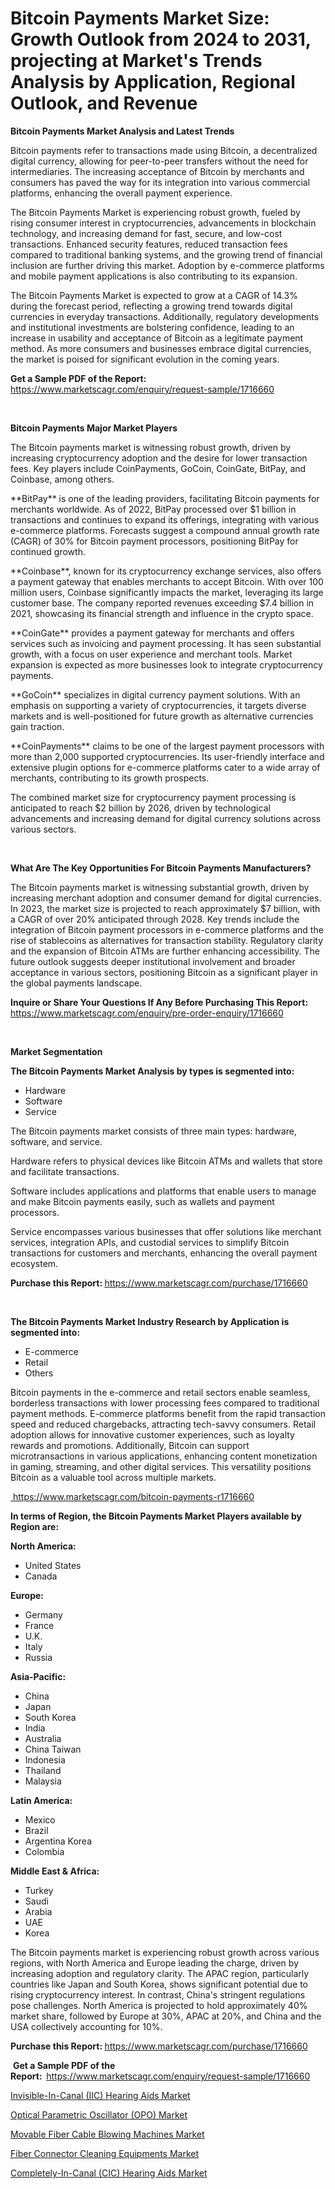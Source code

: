 <p><h1>Bitcoin Payments Market Size: Growth Outlook from 2024 to 2031, projecting at Market's Trends Analysis by Application, Regional Outlook, and Revenue</h1></p><p><strong>Bitcoin Payments Market Analysis and Latest Trends</strong></p>
<p><p>Bitcoin payments refer to transactions made using Bitcoin, a decentralized digital currency, allowing for peer-to-peer transfers without the need for intermediaries. The increasing acceptance of Bitcoin by merchants and consumers has paved the way for its integration into various commercial platforms, enhancing the overall payment experience.</p><p>The Bitcoin Payments Market is experiencing robust growth, fueled by rising consumer interest in cryptocurrencies, advancements in blockchain technology, and increasing demand for fast, secure, and low-cost transactions. Enhanced security features, reduced transaction fees compared to traditional banking systems, and the growing trend of financial inclusion are further driving this market. Adoption by e-commerce platforms and mobile payment applications is also contributing to its expansion.</p><p>The Bitcoin Payments Market is expected to grow at a CAGR of 14.3% during the forecast period, reflecting a growing trend towards digital currencies in everyday transactions. Additionally, regulatory developments and institutional investments are bolstering confidence, leading to an increase in usability and acceptance of Bitcoin as a legitimate payment method. As more consumers and businesses embrace digital currencies, the market is poised for significant evolution in the coming years.</p></p>
<p><strong>Get a Sample PDF of the Report:&nbsp;</strong> <a href="https://www.marketscagr.com/enquiry/request-sample/1716660?utm_campaign=1546&utm_medium=2&utm_source=Github&utm_content=ia&utm_term=10102024&utm_id=bitcoin-payments">https://www.marketscagr.com/enquiry/request-sample/1716660</a></p>
<p>&nbsp;</p>
<p><strong>Bitcoin Payments Major Market Players</strong></p>
<p><p>The Bitcoin payments market is witnessing robust growth, driven by increasing cryptocurrency adoption and the desire for lower transaction fees. Key players include CoinPayments, GoCoin, CoinGate, BitPay, and Coinbase, among others.</p><p>**BitPay** is one of the leading providers, facilitating Bitcoin payments for merchants worldwide. As of 2022, BitPay processed over $1 billion in transactions and continues to expand its offerings, integrating with various e-commerce platforms. Forecasts suggest a compound annual growth rate (CAGR) of 30% for Bitcoin payment processors, positioning BitPay for continued growth.</p><p>**Coinbase**, known for its cryptocurrency exchange services, also offers a payment gateway that enables merchants to accept Bitcoin. With over 100 million users, Coinbase significantly impacts the market, leveraging its large customer base. The company reported revenues exceeding $7.4 billion in 2021, showcasing its financial strength and influence in the crypto space.</p><p>**CoinGate** provides a payment gateway for merchants and offers services such as invoicing and payment processing. It has seen substantial growth, with a focus on user experience and merchant tools. Market expansion is expected as more businesses look to integrate cryptocurrency payments.</p><p>**GoCoin** specializes in digital currency payment solutions. With an emphasis on supporting a variety of cryptocurrencies, it targets diverse markets and is well-positioned for future growth as alternative currencies gain traction.</p><p>**CoinPayments** claims to be one of the largest payment processors with more than 2,000 supported cryptocurrencies. Its user-friendly interface and extensive plugin options for e-commerce platforms cater to a wide array of merchants, contributing to its growth prospects.</p><p>The combined market size for cryptocurrency payment processing is anticipated to reach $2 billion by 2026, driven by technological advancements and increasing demand for digital currency solutions across various sectors.</p></p>
<p>&nbsp;</p>
<p><strong>What Are The Key Opportunities For Bitcoin Payments Manufacturers?</strong></p>
<p><p>The Bitcoin payments market is witnessing substantial growth, driven by increasing merchant adoption and consumer demand for digital currencies. In 2023, the market size is projected to reach approximately $7 billion, with a CAGR of over 20% anticipated through 2028. Key trends include the integration of Bitcoin payment processors in e-commerce platforms and the rise of stablecoins as alternatives for transaction stability. Regulatory clarity and the expansion of Bitcoin ATMs are further enhancing accessibility. The future outlook suggests deeper institutional involvement and broader acceptance in various sectors, positioning Bitcoin as a significant player in the global payments landscape.</p></p>
<p><strong>Inquire or Share Your Questions If Any Before Purchasing This Report:</strong> <a href="https://www.marketscagr.com/enquiry/pre-order-enquiry/1716660?utm_campaign=1546&utm_medium=2&utm_source=Github&utm_content=ia&utm_term=10102024&utm_id=bitcoin-payments">https://www.marketscagr.com/enquiry/pre-order-enquiry/1716660</a></p>
<p>&nbsp;</p>
<p><strong>Market Segmentation</strong></p>
<p><strong>The Bitcoin Payments Market Analysis by types is segmented into:</strong></p>
<p><ul><li>Hardware</li><li>Software</li><li>Service</li></ul></p>
<p><p>The Bitcoin payments market consists of three main types: hardware, software, and service. </p><p>Hardware refers to physical devices like Bitcoin ATMs and wallets that store and facilitate transactions. </p><p>Software includes applications and platforms that enable users to manage and make Bitcoin payments easily, such as wallets and payment processors. </p><p>Service encompasses various businesses that offer solutions like merchant services, integration APIs, and custodial services to simplify Bitcoin transactions for customers and merchants, enhancing the overall payment ecosystem.</p></p>
<p><strong>Purchase this Report:&nbsp;</strong><a href="https://www.marketscagr.com/purchase/1716660?utm_campaign=1546&utm_medium=2&utm_source=Github&utm_content=ia&utm_term=10102024&utm_id=bitcoin-payments">https://www.marketscagr.com/purchase/1716660</a></p>
<p>&nbsp;</p>
<p><strong>The Bitcoin Payments Market Industry Research by Application is segmented into:</strong></p>
<p><ul><li>E-commerce</li><li>Retail</li><li>Others</li></ul></p>
<p><p>Bitcoin payments in the e-commerce and retail sectors enable seamless, borderless transactions with lower processing fees compared to traditional payment methods. E-commerce platforms benefit from the rapid transaction speed and reduced chargebacks, attracting tech-savvy consumers. Retail adoption allows for innovative customer experiences, such as loyalty rewards and promotions. Additionally, Bitcoin can support microtransactions in various applications, enhancing content monetization in gaming, streaming, and other digital services. This versatility positions Bitcoin as a valuable tool across multiple markets.</p></p>
<p><a href="https://www.marketscagr.com/bitcoin-payments-r1716660?utm_campaign=1546&utm_medium=2&utm_source=Github&utm_content=ia&utm_term=10102024&utm_id=bitcoin-payments">&nbsp;https://www.marketscagr.com/bitcoin-payments-r1716660</a></p>
<p><strong>In terms of Region, the Bitcoin Payments Market Players available by Region are:</strong></p>
<p>
    <p> <strong> North America: </strong>
        <ul>
            <li>United States</li>
            <li>Canada</li>
        </ul>
        </p> 
    <p> <strong> Europe: </strong>
        <ul>
            <li>Germany</li>
            <li>France</li>
            <li>U.K.</li>
            <li>Italy</li>
            <li>Russia</li>
        </ul>
        </p> 
    <p> <strong> Asia-Pacific: </strong>
        <ul>
            <li>China</li>
            <li>Japan</li>
            <li>South Korea</li>
            <li>India</li>
            <li>Australia</li>
            <li>China Taiwan</li>
            <li>Indonesia</li>
            <li>Thailand</li>
            <li>Malaysia</li>
        </ul>
        </p> 
    <p> <strong> Latin America: </strong>
        <ul>
            <li>Mexico</li>
            <li>Brazil</li>
            <li>Argentina Korea</li>
            <li>Colombia</li>
        </ul>
        </p> 
    <p> <strong> Middle East & Africa: </strong>
        <ul>
            <li>Turkey</li>
            <li>Saudi</li>
            <li>Arabia</li>
            <li>UAE</li>
            <li>Korea</li>
        </ul>
    </p>
    </p>
<p><p>The Bitcoin payments market is experiencing robust growth across various regions, with North America and Europe leading the charge, driven by increasing adoption and regulatory clarity. The APAC region, particularly countries like Japan and South Korea, shows significant potential due to rising cryptocurrency interest. In contrast, China's stringent regulations pose challenges. North America is projected to hold approximately 40% market share, followed by Europe at 30%, APAC at 20%, and China and the USA collectively accounting for 10%.</p></p>
<p><strong>Purchase this Report: </strong><a href="https://www.marketscagr.com/purchase/1716660?utm_campaign=1546&utm_medium=2&utm_source=Github&utm_content=ia&utm_term=10102024&utm_id=bitcoin-payments">https://www.marketscagr.com/purchase/1716660</a></p>
<p>&nbsp;<strong>Get a Sample PDF of the Report:&nbsp;&nbsp;</strong><a href="https://www.marketscagr.com/enquiry/request-sample/1716660?utm_campaign=1546&utm_medium=2&utm_source=Github&utm_content=ia&utm_term=10102024&utm_id=bitcoin-payments">https://www.marketscagr.com/enquiry/request-sample/1716660</a></p>
<p><strong></strong></p>
<p><p><a href="https://www.linkedin.com/pulse/invisible-in-canal-iic-hearing-aids-market-trends-detailed-fts4e?utm_campaign=1546&utm_medium=2&utm_source=Github&utm_content=ia&utm_term=10102024&utm_id=bitcoin-payments">Invisible-In-Canal (IIC) Hearing Aids Market</a></p><p><a href="https://github.com/FahadAhmed223/Market-Research-Report-List-1/blob/main/optical-parametric-oscillator-opo-market.md?utm_campaign=1546&utm_medium=2&utm_source=Github&utm_content=ia&utm_term=10102024&utm_id=bitcoin-payments">Optical Parametric Oscillator (OPO) Market</a></p><p><a href="https://www.linkedin.com/pulse/insights-movable-fiber-cable-blowing-machines-market-players-size-ke5rf?utm_campaign=1546&utm_medium=2&utm_source=Github&utm_content=ia&utm_term=10102024&utm_id=bitcoin-payments">Movable Fiber Cable Blowing Machines Market</a></p><p><a href="https://www.linkedin.com/pulse/fiber-connector-cleaning-equipments-market-trends-detailed-study-2wr5f?utm_campaign=1546&utm_medium=2&utm_source=Github&utm_content=ia&utm_term=10102024&utm_id=bitcoin-payments">Fiber Connector Cleaning Equipments Market</a></p><p><a href="https://www.linkedin.com/pulse/completely-in-canal-cic-hearing-aids-market-report-product-wxbne?utm_campaign=1546&utm_medium=2&utm_source=Github&utm_content=ia&utm_term=10102024&utm_id=bitcoin-payments">Completely-In-Canal (CIC) Hearing Aids Market</a></p></p>